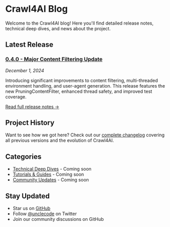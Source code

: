# Crawl4AI Blog

Welcome to the Crawl4AI blog! Here you'll find detailed release notes, technical deep dives, and news about the project.

## Latest Release

### [0.4.0 - Major Content Filtering Update](releases/0.4.0.md)
*December 1, 2024*

Introducing significant improvements to content filtering, multi-threaded environment handling, and user-agent generation. This release features the new PruningContentFilter, enhanced thread safety, and improved test coverage.

[Read full release notes →](releases/0.4.0.md)

## Project History

Want to see how we got here? Check out our [complete changelog](https://github.com/unclecode/crawl4ai/blob/main/CHANGELOG.md) covering all previous versions and the evolution of Crawl4AI.

## Categories

- [Technical Deep Dives](/blog/technical) - Coming soon
- [Tutorials & Guides](/blog/tutorials) - Coming soon
- [Community Updates](/blog/community) - Coming soon

## Stay Updated

- Star us on [GitHub](https://github.com/unclecode/crawl4ai)
- Follow [@unclecode](https://twitter.com/unclecode) on Twitter
- Join our community discussions on GitHub
